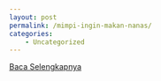 ```yaml
---
layout: post
permalink: /mimpi-ingin-makan-nanas/
categories:
    - Uncategorized
---
```


[Baca Selengkapnya](/09)